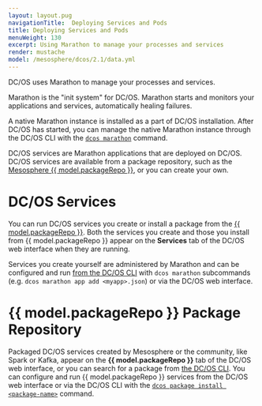 ```yaml
---
layout: layout.pug
navigationTitle:  Deploying Services and Pods
title: Deploying Services and Pods
menuWeight: 130
excerpt: Using Marathon to manage your processes and services
render: mustache
model: /mesosphere/dcos/2.1/data.yml
---
```


DC/OS uses Marathon to manage your processes and services.

Marathon is the "init system" for DC/OS. Marathon starts and monitors your applications and services, automatically healing failures.

A native Marathon instance is installed as a part of DC/OS installation. After DC/OS has started, you can manage the native Marathon instance through the DC/OS CLI with the [`dcos marathon`](/mesosphere/dcos/2.1/cli/command-reference/dcos-marathon/) command.

DC/OS services are Marathon applications that are deployed on DC/OS. DC/OS services are available from a package repository, such as the [Mesosphere {{ model.packageRepo }}](/mesosphere/dcos/2.1/overview/concepts/#mesosphere-universe), or you can create your own.

#  DC/OS Services

You can run DC/OS services you create or install a package from the [{{ model.packageRepo }}](/mesosphere/dcos/2.1/gui/catalog/). Both the services you create and those you install from {{ model.packageRepo }} appear on the **Services** tab of the DC/OS web interface when they are running.

Services you create yourself are administered by Marathon and can be configured and run [from the DC/OS CLI](/mesosphere/dcos/2.1/cli/command-reference/) with `dcos marathon` subcommands (e.g. `dcos marathon app add <myapp>.json`) or via the DC/OS web interface.

# {{ model.packageRepo }} Package Repository
Packaged DC/OS services created by Mesosphere or the community, like Spark or Kafka, appear on the **{{ model.packageRepo }}** tab of the DC/OS web interface, or you can search for a package from [the DC/OS CLI](/mesosphere/dcos/2.1/cli/command-reference/). You can configure and run {{ model.packageRepo }} services from the DC/OS web interface or via the DC/OS CLI with the [`dcos package install <package-name>`](/mesosphere/dcos/2.1/cli/command-reference/dcos-package/dcos-package-install/) command.
